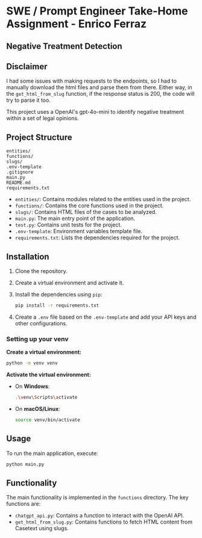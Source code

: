 # SWE / Prompt Engineer Take-Home Assignment - Enrico Ferraz

## Negative Treatment Detection

## Disclaimer

I had some issues with making requests to the endpoints, so I had to manually download the html files and parse them from there. Either way, in the `get_html_from_slug` function, if the response status is 200, the code will try to parse it too.

This project uses a OpenAI's gpt-4o-mini to identify negative treatment within a set of legal opinions.

## Project Structure

```
entities/
functions/
slugs/
.env-template
.gitignore
main.py
README.md
requirements.txt
```

- `entities/`: Contains modules related to the entities used in the project.
- `functions/`: Contains the core functions used in the project.
- `slugs/`: Contains HTML files of the cases to be analyzed.
- `main.py`: The main entry point of the application.
- `test.py`: Contains unit tests for the project.
- `.env-template`: Environment variables template file.
- `requirements.txt`: Lists the dependencies required for the project.

## Installation

1. Clone the repository.
2. Create a virtual environment and activate it.
3. Install the dependencies using `pip`:

   ```sh
   pip install -r requirements.txt
   ```
4. Create a `.env` file based on the `.env-template` and add your API keys and other configurations.

### Setting up your venv

**Create a virtual environment:**

```sh
python -m venv venv
```

**Activate the virtual environment:**

- On **Windows**:

  ```sh
  .\venv\Scripts\activate
  ```
- On **macOS/Linux**:

  ```sh
  source venv/bin/activate
  ```

## Usage

To run the main application, execute:

```sh
python main.py
```

## Functionality

The main functionality is implemented in the `functions` directory. The key functions are:

- `chatgpt_api.py`: Contains a function to interact with the OpenAI API.
- `get_html_from_slug.py`: Contains functions to fetch HTML content from Casetext using slugs.
